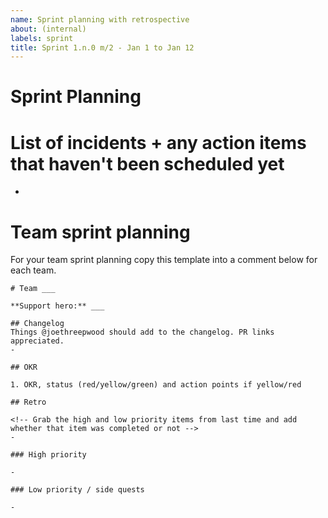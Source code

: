 ```yaml
---
name: Sprint planning with retrospective
about: (internal)
labels: sprint
title: Sprint 1.n.0 m/2 - Jan 1 to Jan 12
---
```


# Sprint Planning

# List of incidents + any action items that haven't been scheduled yet

- 

# Team sprint planning

For your team sprint planning copy this template into a comment below for each team.

```
# Team ___

**Support hero:** ___

## Changelog
Things @joethreepwood should add to the changelog. PR links appreciated. 
- 

## OKR

1. OKR, status (red/yellow/green) and action points if yellow/red

## Retro

<!-- Grab the high and low priority items from last time and add whether that item was completed or not -->
- 

### High priority

-

### Low priority / side quests

-

```
